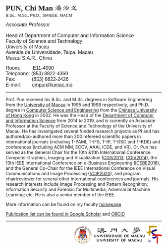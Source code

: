 <html>

<p align="left"><font size="5" face="Times New Roman, Times, serif"><strong>PUN, Chi Man </strong></font><font face="Arial, Helvetica, sans-serif"><img src="pcm.gif" alt="Chinese Name" width="73" height="17"><br>
              <font size="2">B.Sc., M.Sc., Ph.D., SMIEEE, MACM</font></font></p>
  <p align="left"><font face="Arial, Helvetica, sans-serif"> <em><font size="3">Associate Professor</font></em><br>
              <br>
              <font size="3">Head of Department of Computer and Information Science<br>
                Faculty of Science and Technology <br>
                University of Macau<br>
          Avenida da Universidade, Taipa, Macau</font></font><font face="Arial, Helvetica, sans-serif"><font size="3"><br>
                  Macau S.A.R., China</font></font></p>
      <p align="left"><font size="3" face="Arial, Helvetica, sans-serif">Room:&nbsp;&nbsp;&nbsp;&nbsp;&nbsp;&nbsp;&nbsp;&nbsp; E11-4090<br>
        Telephone:&nbsp;(853) 8822-4369 <br>
        Fax:&nbsp;&nbsp;&nbsp;&nbsp;&nbsp;&nbsp;&nbsp;&nbsp;&nbsp;&nbsp;&nbsp; (853) 8822-2426 <br>
          </font><font size="3" face="Arial, Helvetica, sans-serif">E-mail:&nbsp;&nbsp;&nbsp;&nbsp;&nbsp;&nbsp;&nbsp;&nbsp;<a href="mailto:cmpun@umac.mo">cmpun@umac.mo<br>
        </a></font></p>

<hr>
<p>Prof. Pun received his B.Sc. and M.Sc. degrees in
  Software Engineering from the <a href="http://www.umac.mo/" target="_self">University
  of Macau</a> in 1995 and 1998 respectively, and Ph.D. degree in <a
  href="http://www.cse.cuhk.edu.hk/" target="_self">Computer Science and
  Engineering</a> from the <a href="http://www.cuhk.hk/" target="_self">Chinese
  University of Hong Kong</a> in 2002. He was the Head of the <a
  href="http://www.cis.umac.mo" target="_self">Department of Computer and
  Information Science</a> from 2014 to 2019, and is currently an Associate
  Professor at the Faculty of Science and Technology of the University of Macau.
  He has investigated several funded research projects as PI and has
  authored/co-authored more than 200 refereed scientific papers in
  international journals (including T-PAMI, T-IFS, T-IP, T-DSC and T-KDE) and
  conferences (including ACM MM, ECCV, AAAI, ICDE, and VR). Dr. Pun has served
  as the General Chair for the 10th &amp;11th International Conference Computer
  Graphics, Imaging and Visualization (<a
  href="http://www.graphicslink.co.uk/cgiv2013/">CGIV2013</a>, <a
  href="http://www.graphicslink.co.uk/cgiv2014/">CGIV2014</a>), the 13th IEEE
  International Conference on e-Business Engineering (<a
  href="https://conferences.computer.org/icebe/2016/index.htm">ICEBE2016</a>),<span
  style='mso-spacerun:yes'>  </span>and the General Co-Chair for the IEEE
  International Conference on Visual Communications and Image Processing (<a
  href="http://www.vcip2020.org/">VCIP2020</a>), and program chair/reviewer for
  several other international conferences and journals. His research interests
  include Image Processing and Pattern Recognition; Information Security and
  Forensic for Multimedia; Adversarial Machine Learning; etc. He is also a
  senior member of the IEEE.</p>
  <p>More information can be found on
  my faculty <a href="http://www.fst.umac.mo/en/staff/fstpcm.html">homepage</p>
  <p>Publication list can be found in
  <a href="https://scholar.google.com/citations?user=JTkP_EAAAAAJ">Google
  Scholar</a> and <a href="https://orcid.org/0000-0003-1788-3746">ORCID</p>
<hr>
<p align="right"><a href="http://www.fst.umac.mo" target="_blank"><img src="FST Logo.jpg" width="50" height="58" border="0" align="right"></a><a href="http://www.umac.mo/" target="_blank"><img src="UM_logo.gif" width="234" height="60" border="0" align="right" longdesc="http://www.umac.mo"></a></p>
</body>

</html>

